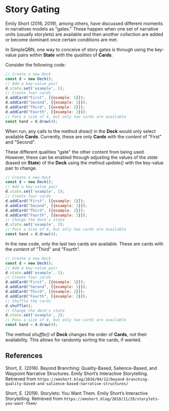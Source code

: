 # Story Gating

Emily Short (2016, 2019), among others, have discussed different moments in narratives models as "gates." These happen when one set of narrative units (usually storylets) are available and then another collection are added or become dominant once certain conditions are met.

In SimpleQBN, one way to conceive of story gates is through using the key-value pairs within **State** with the *qualities* of **Cards**.

Consider the following code:

```javascript
// Create a new Deck
const d = new Deck();
// Add a key-value pair
d.state.set('example', 1);
// Create four cards
d.addCard("First", [{example: 1}]);
d.addCard("Second", [{example: 1}]);
d.addCard("Third", [{example: 2}]);
d.addCard("Fourth", [{example: 2}]);
// Pass a size of 4, but only two cards are available
const hand = d.draw(4);
```

When run, any calls to the method *draw()* in the **Deck** would only select available **Cards**. Currently, these are only **Cards** with the *content* of "First" and "Second".

These different qualities "gate" the other content from being used. However, these can be enabled through adjusting the values of the *state* (based on **State**) of the **Deck** using the method *update()* with the key-value pair to change.

```javascript
// Create a new Deck
const d = new Deck();
// Add a key-value pair
d.state.set('example', 1);
// Create four cards
d.addCard("First", [{example: 1}]);
d.addCard("Second", [{example: 1}]);
d.addCard("Third", [{example: 2}]);
d.addCard("Fourth", [{example: 2}]);
// Change the deck's state
d.state.set('example', 2);
// Pass a size of 4, but only two cards are available
const hand = d.draw(4);
```

In the new code, only the last two cards are available. These are cards with the *content* of "Third" and "Fourth".

```javascript
// Create a new Deck
const d = new Deck();
// Add a key-value pair
d.state.add('example', 1);
// Create four cards
d.addCard("First", [{example: 1}]);
d.addCard("Second", [{example: 1}]);
d.addCard("Third", [{example: 2}]);
d.addCard("Fourth", [{example: 2}]);
// Shuffle the cards
d.shuffle();
// Change the deck's state
d.state.set('example', 2);
// Pass a size of 4, but only two cards are available
const hand = d.draw(4);
```

The method *shuffle()* of **Deck** changes the order of **Cards**, not their availability. This allows for randomly sorting the cards, if wanted.

## References

Short, E. (2016). Beyond Branching: Quality-Based, Salience-Based, and Waypoint Narrative Structures. Emily Short’s Interactive Storytelling. Retrieved from `https://emshort.blog/2016/04/12/beyond-branching-quality-based-and-salience-based-narrative-structures/`

Short, E. (2019). Storylets: You Want Them. Emily Short’s Interactive Storytelling. Retrieved from `https://emshort.blog/2019/11/29/storylets-you-want-them/`
